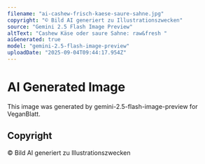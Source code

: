 ```yaml
---
filename: "ai-cashew-frisch-kaese-saure-sahne.jpg"
copyright: "© Bild AI generiert zu Illustrationszwecken"
source: "Gemini 2.5 Flash Image Preview"
altText: "Cashew Käse oder saure Sahne: raw&fresh "
aiGenerated: true
model: "gemini-2.5-flash-image-preview"
uploadDate: "2025-09-04T09:44:17.954Z"
---
```


# AI Generated Image

This image was generated by gemini-2.5-flash-image-preview for VeganBlatt.

## Copyright
© Bild AI generiert zu Illustrationszwecken
